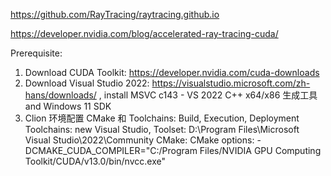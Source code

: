 https://github.com/RayTracing/raytracing.github.io

https://developer.nvidia.com/blog/accelerated-ray-tracing-cuda/

Prerequisite:
1. Download CUDA Toolkit: https://developer.nvidia.com/cuda-downloads
2. Download Visual Studio 2022: https://visualstudio.microsoft.com/zh-hans/downloads/ ,
install MSVC c143 - VS 2022 C++ x64/x86 生成工具 and Windows 11 SDK
3. Clion 环境配置 CMake 和 Toolchains:
Build, Execution, Deployment
Toolchains: new Visual Studio, Toolset: D:\Program Files\Microsoft Visual Studio\2022\Community
CMake: CMake options: -DCMAKE_CUDA_COMPILER="C:/Program Files/NVIDIA GPU Computing Toolkit/CUDA/v13.0/bin/nvcc.exe"